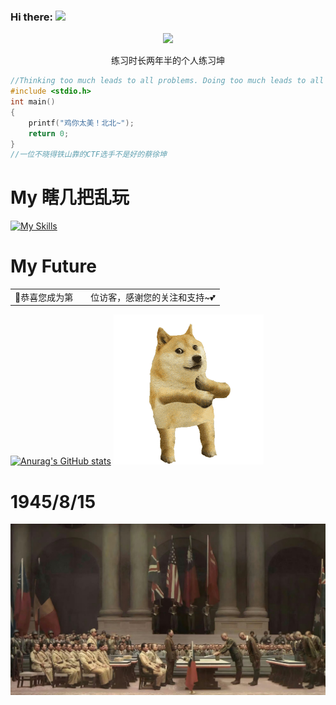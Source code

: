 ### Hi there: <img src="https://github.githubassets.com/assets/mona-loading-default-c3c7aad1282f.gif" width="4%">
<p align="center">
    <img src="https://cdn.nlark.com/yuque/0/2023/gif/25913285/1677418126549-8885bba4-9540-46f7-8a2d-72f97000469e.gif">
</p>
<p align="center">练习时长两年半的个人练习坤</p>


```c
//Thinking too much leads to all problems. Doing too much leads to all answers.
#include <stdio.h>
int main()
{
    printf("鸡你太美！北北~");
    return 0;
}
//一位不晓得铁山靠的CTF选手不是好的蔡徐坤
```
# My 瞎几把乱玩
[![My Skills](https://skillicons.dev/icons?i=aws,gcp,azure,react,vue,flutter,workers,twitter,git,redhat,linux,kali,instagram,html,js,css,gmail,gitlab,github,cloudflare,docker,redis,php,mysql,java,python,md,idea,bash,spring,raspberrypi,debian,discord,nginx,sublime,ubuntu&perline=18)](https://skillicons.dev)
# My Future
<table>
  <tr>
    <td>🥰恭喜您成为第</td>
    <td><img src="https://profile-counter.glitch.me/RabbitSudo/count.svg" alt="" /></td>
    <td>位访客，感谢您的关注和支持~💕</td>
  </tr>
</table>

[![Anurag's GitHub stats](https://github-readme-stats.vercel.app/api?username=RabbitSudo)](https://github.com/anuraghazra/github-readme-stats) ![gif](./青海摇.gif) 
# 1945/8/15
![rbtx](./rbtx.jpg) 
